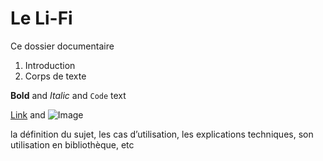 # Le Li-Fi 

Ce dossier documentaire 


1. Introduction
2. Corps de texte



**Bold** and _Italic_ and `Code` text

[Link](url) and ![Image](src)




 la définition du sujet, les cas d’utilisation, les explications techniques, son utilisation en bibliothèque, etc
